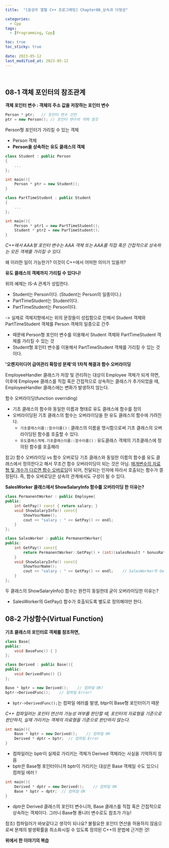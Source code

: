 ```yaml
---
title:  "[윤성우 열혈 C++ 프로그래밍] Chapter08_상속과 다형성"

categories:
  - Cpp
tags:
  - [Programming, Cpp]

toc: true
toc_sticky: true
 
date: 2023-05-12
last_modified_at: 2023-05-12
---
```

<br>

## 08-1 객체 포인터의 참조관계

**객체 포인터 변수 : 객체의 주소 값을 저장하는 포인터 변수**

```c++
Person * ptr;   // 포인터 변수 선언
ptr = new Person(); // 포인터 변수의 객체 참조
```

Person형 포인터가 가리킬 수 있는 객체
- Person 객체
- **Person을 상속하는 유도 클래스의 객체**

```c++
class Student : public Person
{
    ...
};

int main(){
    Person * ptr = new Student();
}
```

```c++
class PartTimeStudent : public Student
{
    ...
};

int main(){
    Person * ptr1 = new PartTimeStudent();
    Student * ptr2 = new ParTimeStudent();
}
```

*C++에서 AAA형 포인터 변수는 AAA 객체 또는 AAA를 직접 혹은 간접적으로 상속하는 모든 객체를 가리킬 수 있다.*

왜 이러한 일이 가능한가?
이것이 C++에서 어떠한 의미가 있을까?

**유도 클래스의 객체까지 가리킬 수 있다니!**

위의 예제는 IS-A 관계가 성립한다.
- Student는 Person이다. (Student는 Person의 일종이다.)
- PartTimeStudent는 Student이다.
- PartTimeStudent는 Person이다.

-> 실제로 객체지향에서는 위의 문장들이 성립함으로 인해서 Student 객체와 PartTimeStudent 객체를 Person 객체의 일종으로 간주
  - 때문에 Person형 포인터 변수를 이용해서 Student 객체와 PartTimeStudent 객체를 가리킬 수 있는 것
  - Student형 포인터 변수를 이용해서 PartTimeStudent 객체를 가리킬 수 있는 것이다. 

**'오렌지미디어 급여관리 확장성 문제'의 1차적 해결과 함수 오버라이딩** 

EmployeeHandler 클래스가 저장 및 관리하는 대상이 Employee 객체가 되게 하면, 이후에 Employee 클래스를 직접 혹은 간접적으로 상속하는 클래스가 추가되었을 때, EmployeeHandler 클래스에는 변화가 발생하지 않는다.

함수 오버라이딩(function overriding)
- 기초 클래스의 함수와 동일한 이름과 형태로 유도 클래스에 함수를 정의
- 오버라이딩된 기초 클래스의 함수는 오버라이딩을 한 유도 클래스의 함수에 가려진다.
  - `기초클래스이름::함수이름()` : 클래스의 이름을 명시함으로써 기초 클래스의 오버라이딩된 함수를 호출할 수 있다.
  - `유도클래스객체.기초클래스이름::함수이름()` : 유도클래스 객체의 기초클래스에 정의된 함수를 호출해라

참고) 함수 오버라이딩 vs 함수 오버로딩
기초 클래스와 동일한 이름의 함수를 유도 클래스에서 정의한다고 해서 무조건 함수 오버라이딩이 되는 것은 아님. <u>매개변수의 자료형 및 개수가 다르면 함수 오버로딩</u>이 되어, 전달되는 인자에 따라서 호출되는 함수가 결정된다. 즉, 함수 오버로딩은 상속의 관계에서도 구성이 될 수 있다.

**SalesWorker 클래스에서 ShowSalaryInfo 함수를 오버라이딩 한 이유는?**

```c++
class PermanentWorker : public Employee{
public:
    int GetPay() const { return salary; }
    void ShowSalaryInfo() const{
        ShowYourName();
        cout << "salary : " << GetPay() << endl;
    }
};

class SalesWorker : public PermanentWorker{
public:
    int GetPay() const{
        return PermanentWorker::GetPay() + (int)(salesResult * bonusRatio);
    }
    void ShowSalaryInfo() const{
        ShowYourName();
        cout << "salary : " << GetPay() << endl;    // SalesWorker의 GetPay 함수가 호출됨
    }
};
```

두 클래스의 ShowSalaryInfo() 함수는 완전히 동일한데 굳이 오버라이딩한 이유는?
- SalesWorker의 GetPay() 함수가 호출되도록 별도로 정의해야만 한다.

## 08-2 가상함수(Virtual Function)

**기초 클래스의 포인터로 객체를 참조하면,**

```c++
class Base{
public:
    void BaseFunc() { }
};

class Derived : public Base(){
public:
    void DerivedFunc() {}
};
```

```c++
Base * bptr = new Derived();    // 컴파일 OK!
bptr->DerivedFunc();    // 컴파일 Error!
```
- `bptr->DerivedFunc();`는 컴파일 에러를 발생, btpr이 Base형 포인터이기 때문

*C++ 컴파일러는 포인터 연산의 가능성 여부를 판단할 때, 포인터의 자료형을 기준으로 판단하지, 실제 가리키는 객체의 자료형을 기준으로 판단하지 않는다.*

```c++
int main(){
    Base * bptr = new Derived();    // 컴파일 OK
    Derived * dptr = bptr;  // 컴파일 Error
}
```

- 컴파일러는 bptr이 실제로 가리키는 객체가 Derived 객체라는 사실을 기억하지 않음
- bptr은 Base형 포인터이니까 bptr이 가리키는 대상은 Base 객체일 수도 있으니 컴파일 에러 !

```c++
int main(){
    Derived * dptr = new Derived();    // 컴파일 OK
    Base * bptr = dptr;  // 컴파일 OK
}
```

- dptr은 Derived 클래스의 포인터 변수니까, Base 클래스를 직접 혹은 간접적으로 상속하는 객체이다. 그러니 Base형 퐁니터 변수로도 참조가 가능!

참조) 컴파일러가 바보같다고 생각이 되나요?
불필요한 포인터 연산을 허용하지 않음으로써 문제의 발생확률을 최소화시킬 수 있도록 정의된 C++의 문법에 근거한 것!

**위에서 한 이야기의 복습**
